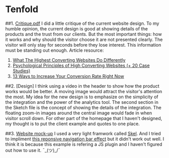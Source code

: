 # Tenfold

##1. [Critique.pdf](tenfold/critique.pdf)
I did a little critique of the current website design. To my humble opinion, the current design is good at showing details of the products and the trust from our clients. But the most important things: how it works and why should the visitor choose it are not presented clearly. The visitor will only stay for seconds before they lose interest. This information must be standing out enough.
  Article resource:
  1. [What The Highest Converting Websites Do Differently](https://blog.kissmetrics.com/what-converting-websites-do/)
  2. [Psychological Principles of High Converting Websites (+ 20 Case Studies)](https://blog.kissmetrics.com/psychological-principles-converting-website/)
  3. [13 Ways to Increase Your Conversion Rate Right Now](https://conversionxl.com/ways-to-increase-your-conversion-rate-right-now/)

##2. [Design]
I think using a video in the header to show how the product works would be better. A moving image would attract the visitor's attention the most. My idea for the new design is to emphasize on the simplicity of the integration and the power of the analytics tool. The second section in the Sketch file is the concept of showing the details of the integration. The floating zoom-in images around the central image would fade in when visitor scroll down. For other part of the homepage that I haven't designed, my thought is to put the client example and quotes to one place. 

##3. [Website mock-up](tenfold/index.html)
I used a very light framwork called [Skel](https://github.com/ajlkn/skel). And I tried to impliment [this reponsive navigation bar effect](http://codepen.io/rugor/pen/wayJQY) but it didn't work out well. I think it is because this example is refering a JS plugin and I haven't figured out how to use it. ¯\_(ツ)_/¯

